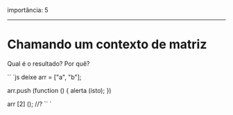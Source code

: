 importância: 5

---

# Chamando um contexto de matriz

Qual é o resultado? Por quê?

`` `js
deixe arr = ["a", "b"];

arr.push (function () {
alerta (isto);
})

arr [2] (); //?
`` `

